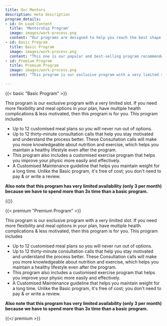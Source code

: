 ```yaml
---
title: Our Mentors
description: meta description
program_details:
- id: On Load Content 
  title: 'Mentorship Program'
  image: images/work-process.png
  content: "Our programs are designed to help you reach the best shape of your life, make you confident about your body and improve your relationship with food. We don't give our clients a general or a fixed type of diet. Instead, we design a bespoke meal plan which matches your lifestyle, work & Social environment. We make sure that you feel better and more energetic by following our program. Also, we prioritize your health over anything; we never suggest any diet or exercise that would affect your health adversely. Finally, to ensure that we always take your feedback on our weekly follow-up, compare your progress, & make necessary changes if required."
- id: Basic Program
  title: Basic Program
  image: images/work-process.png
  content: "This one is our popular and best-selling program recommended for most people. If you are self- motivated and need proper guidance to achieve your desired goal, this is the right program."
- id: Premium Program
  title: Premium Program
  image: images/work-process.png
  content: "This program is our exclusive program with a very limited slot. If you need more flexibility and meal options in your plan, have multiple health complications & less motivated, then this program is for you."

---
```


{{< basic "Basic Program" >}}

This program is our exclusive program with a very limited slot. If you need more flexibility and meal options in your plan, have multiple health complications & less motivated, then this program is for you. This program includes

* Up to 12 customised meal plans so you will never run out of options.
* Up to 12 thirty-minute consultation calls that help you stay motivated and understand the process better. These Consultation calls will make you more knowledgeable about nutrition and exercise, which helps you maintain a healthy lifestyle even after the program.
* This program also includes a customised exercise program that helps you improve your physic more easily and effectively.
* A Customised Maintenance guideline that helps you maintain weight for a long time. Unlike the Basic program, it's free of cost; you don't need to pay & or write a review.

**Also note that this program has very limited availability (only 3 per month) because we have to spend more than 3x time than a basic program.**

{{</basic >}}


{{< premium "Premium Program" >}}

This program is our exclusive program with a very limited slot. If you need more flexibility and meal options in your plan, have multiple health complications & less motivated, then this program is for you. This program includes

* Up to 12 customised meal plans so you will never run out of options.
* Up to 12 thirty-minute consultation calls that help you stay motivated and understand the process better. These Consultation calls will make you more knowledgeable about nutrition and exercise, which helps you maintain a healthy lifestyle even after the program.
* This program also includes a customised exercise program that helps you improve your physic more easily and effectively.
* A Customised Maintenance guideline that helps you maintain weight for a long time. Unlike the Basic program, it's free of cost; you don't need to pay & or write a review.

**Also note that this program has very limited availability (only 3 per month) because we have to spend more than 3x time than a basic program.**

{{</ premium >}}